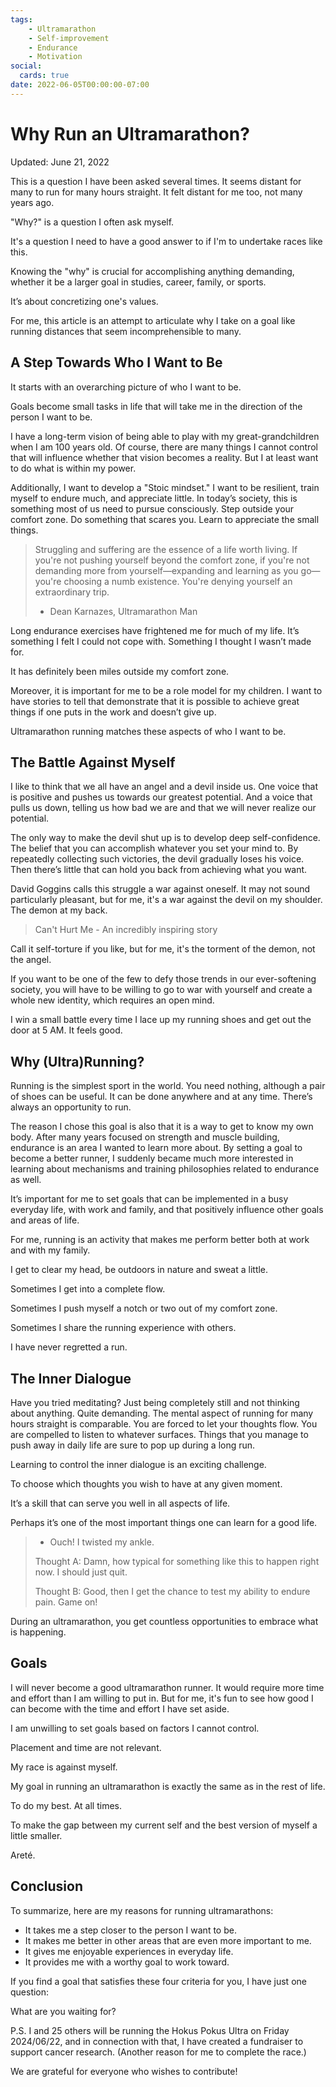 ```yaml
---
tags:
    - Ultramarathon
    - Self-improvement
    - Endurance
    - Motivation
social:
  cards: true
date: 2022-06-05T00:00:00-07:00
---
```

# Why Run an Ultramarathon?

Updated: June 21, 2022

This is a question I have been asked several times. It seems distant for many to run for many hours straight. It felt distant for me too, not many years ago.

"Why?" is a question I often ask myself.

It's a question I need to have a good answer to if I'm to undertake races like this.

Knowing the "why" is crucial for accomplishing anything demanding, whether it be a larger goal in studies, career, family, or sports.

It’s about concretizing one's values.

For me, this article is an attempt to articulate why I take on a goal like running distances that seem incomprehensible to many.

## A Step Towards Who I Want to Be

It starts with an overarching picture of who I want to be.

Goals become small tasks in life that will take me in the direction of the person I want to be.

I have a long-term vision of being able to play with my great-grandchildren when I am 100 years old. Of course, there are many things I cannot control that will influence whether that vision becomes a reality. But I at least want to do what is within my power.

Additionally, I want to develop a "Stoic mindset." I want to be resilient, train myself to endure much, and appreciate little. In today’s society, this is something most of us need to pursue consciously. Step outside your comfort zone. Do something that scares you. Learn to appreciate the small things.

> Struggling and suffering are the essence of a life worth living. If you're not pushing yourself beyond the comfort zone, if you're not demanding more from yourself—expanding and learning as you go—you're choosing a numb existence. You're denying yourself an extraordinary trip.
>
> - Dean Karnazes, Ultramarathon Man

Long endurance exercises have frightened me for much of my life. It’s something I felt I could not cope with. Something I thought I wasn’t made for.

It has definitely been miles outside my comfort zone.

Moreover, it is important for me to be a role model for my children. I want to have stories to tell that demonstrate that it is possible to achieve great things if one puts in the work and doesn’t give up.

Ultramarathon running matches these aspects of who I want to be.

## The Battle Against Myself

I like to think that we all have an angel and a devil inside us. One voice that is positive and pushes us towards our greatest potential. And a voice that pulls us down, telling us how bad we are and that we will never realize our potential.

The only way to make the devil shut up is to develop deep self-confidence. The belief that you can accomplish whatever you set your mind to. By repeatedly collecting such victories, the devil gradually loses his voice. Then there’s little that can hold you back from achieving what you want.

David Goggins calls this struggle a war against oneself. It may not sound particularly pleasant, but for me, it's a war against the devil on my shoulder. The demon at my back.

> Can't Hurt Me - An incredibly inspiring story

Call it self-torture if you like, but for me, it's the torment of the demon, not the angel.

If you want to be one of the few to defy those trends in our ever-softening society, you will have to be willing to go to war with yourself and create a whole new identity, which requires an open mind.

I win a small battle every time I lace up my running shoes and get out the door at 5 AM. It feels good.

## Why (Ultra)Running?

Running is the simplest sport in the world. You need nothing, although a pair of shoes can be useful. It can be done anywhere and at any time. There’s always an opportunity to run.

The reason I chose this goal is also that it is a way to get to know my own body. After many years focused on strength and muscle building, endurance is an area I wanted to learn more about. By setting a goal to become a better runner, I suddenly became much more interested in learning about mechanisms and training philosophies related to endurance as well.

It’s important for me to set goals that can be implemented in a busy everyday life, with work and family, and that positively influence other goals and areas of life.

For me, running is an activity that makes me perform better both at work and with my family.

I get to clear my head, be outdoors in nature and sweat a little.

Sometimes I get into a complete flow.

Sometimes I push myself a notch or two out of my comfort zone.

Sometimes I share the running experience with others.

I have never regretted a run.

## The Inner Dialogue

Have you tried meditating? Just being completely still and not thinking about anything. Quite demanding. The mental aspect of running for many hours straight is comparable. You are forced to let your thoughts flow. You are compelled to listen to whatever surfaces. Things that you manage to push away in daily life are sure to pop up during a long run.

Learning to control the inner dialogue is an exciting challenge.

To choose which thoughts you wish to have at any given moment.

It’s a skill that can serve you well in all aspects of life.

Perhaps it’s one of the most important things one can learn for a good life.

> - Ouch! I twisted my ankle.
>
> Thought A: Damn, how typical for something like this to happen right now. I should just quit.
>
> Thought B: Good, then I get the chance to test my ability to endure pain. Game on!

During an ultramarathon, you get countless opportunities to embrace what is happening.

## Goals

I will never become a good ultramarathon runner. It would require more time and effort than I am willing to put in. But for me, it's fun to see how good I can become with the time and effort I have set aside.

I am unwilling to set goals based on factors I cannot control.

Placement and time are not relevant.

My race is against myself.

My goal in running an ultramarathon is exactly the same as in the rest of life.

To do my best. At all times.

To make the gap between my current self and the best version of myself a little smaller.

Areté.

## Conclusion

To summarize, here are my reasons for running ultramarathons:

- It takes me a step closer to the person I want to be.
- It makes me better in other areas that are even more important to me.
- It gives me enjoyable experiences in everyday life.
- It provides me with a worthy goal to work toward.

If you find a goal that satisfies these four criteria for you, I have just one question:

What are you waiting for?

P.S. I and 25 others will be running the Hokus Pokus Ultra on Friday 2024/06/22, and in connection with that, I have created a fundraiser to support cancer research. (Another reason for me to complete the race.)

We are grateful for everyone who wishes to contribute!